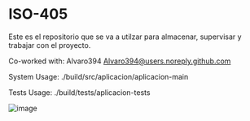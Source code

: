 # ISO-405
Este es el repositorio que se va a utilzar para almacenar, supervisar y trabajar con el proyecto.

Co-worked with: Alvaro394 <Alvaro394@users.noreply.github.com>


System Usage: ./build/src/aplicacion/aplicacion-main

Tests Usage: ./build/tests/aplicacion-tests


![image](https://github.com/user-attachments/assets/ba72ff19-9b15-4a2e-ba49-91498522d107)
